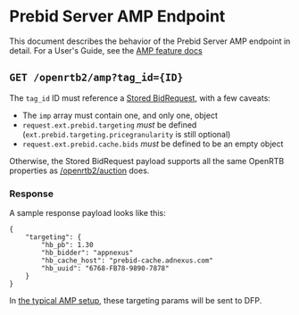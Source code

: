 # Prebid Server AMP Endpoint

This document describes the behavior of the Prebid Server AMP endpoint in detail.
For a User's Guide, see the [AMP feature docs](http://prebid.org/dev-docs/show-prebid-ads-on-amp-pages.html)

## `GET /openrtb2/amp?tag_id={ID}`

The `tag_id` ID must reference a [Stored BidRequest](../../developers/stored-requests.md#stored-bidrequests), with a few caveats:

- The `imp` array must contain one, and only one, object
- `request.ext.prebid.targeting` _must_ be defined (`ext.prebid.targeting.pricegranularity` is still optional)
- `request.ext.prebid.cache.bids` _must_ be defined to be an empty object

Otherwise, the Stored BidRequest payload supports all the same OpenRTB properties as [/openrtb2/auction](./auction.md) does.

### Response

A sample response payload looks like this:

```
{
	"targeting": {
		"hb_pb": 1.30
		"hb_bidder": "appnexus"
		"hb_cache_host": "prebid-cache.adnexus.com"
		"hb_uuid": "6768-FB78-9890-7878"
	}
}
```

In [the typical AMP setup](http://prebid.org/dev-docs/show-prebid-ads-on-amp-pages.html),
these targeting params will be sent to DFP.
